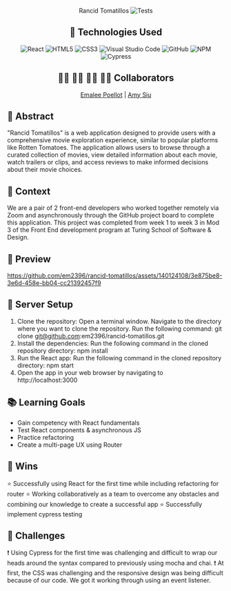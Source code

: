 <div align="center">
  
Rancid Tomatillos 
![Tests](https://badgen.net/badge/tests/passing/green?icon=github)

## 💾 Technologies Used
![React](https://img.shields.io/badge/React-blue
)
![HTML5](https://img.shields.io/badge/html5-%23E34F26.svg?style=for-the-badge&logo=html5&logoColor=white)
![CSS3](https://img.shields.io/badge/css3-%231572B6.svg?style=for-the-badge&logo=css3&logoColor=white)
![Visual Studio Code](https://img.shields.io/badge/Visual%20Studio%20Code-0078d7.svg?style=for-the-badge&logo=visual-studio-code&logoColor=white)
![GitHub](https://img.shields.io/badge/github-%23121011.svg?style=for-the-badge&logo=github&logoColor=white)
![NPM](https://img.shields.io/badge/NPM-%23CB3837.svg?style=for-the-badge&logo=npm&logoColor=white)
![Cypress](https://img.shields.io/badge/Cypress-yellow
)

## 👩‍💻 👩‍💻 👨‍💻 👩‍💻 Collaborators
[Emalee Poellot](https://github.com/em2396)  | 
[Amy Siu](https://github.com/amysiu1028)

</div>

## 💭 Abstract
"Rancid Tomatillos" is a web application designed to provide users with a comprehensive movie exploration experience, similar to popular platforms like Rotten Tomatoes. The application allows users to browse through a curated collection of movies, view detailed information about each movie, watch trailers or clips, and access reviews to make informed decisions about their movie choices.

## 📝  Context
We are a pair of 2 front-end developers who worked together remotely via Zoom and asynchronously through the GitHub project board to complete this application. This project was completed from week 1 to week 3 in Mod 3 of the Front End development program at Turing School of Software & Design. 

## 🎥 Preview 
https://github.com/em2396/rancid-tomatillos/assets/140124108/3e875be8-3e6d-458e-bb04-cc21392457f9

## 🔌 Server Setup
1. Clone the repository: Open a terminal window. Navigate to the directory where you want to clone the repository. Run the following command: git clone git@github.com:em2396/rancid-tomatillos.git
2. Install the dependencies: Run the following command in the cloned repository directory: npm install
3. Run the React app: Run the following command in the cloned repository directory: npm start
4. Open the app in your web browser by navigating to http://localhost:3000

## 📚 Learning Goals
- Gain competency with React fundamentals
- Test React components & asynchronous JS
- Practice refactoring
- Create a multi-page UX using Router

## 🥇 Wins
⭐ Successfully using React for the first time while including refactoring for router
⭐ Working collaboratively as a team to overcome any obstacles and combining our knowledge to create a successful app
⭐ Successfully implement cypress testing


## 🚧 Challenges
❗ Using Cypress for the first time was challenging and difficult to wrap our heads around the syntax compared to previously using mocha and chai.
❗ At first, the CSS was challenging and the responsive design was being difficult because of our code. We got it working through using an event listener. 
